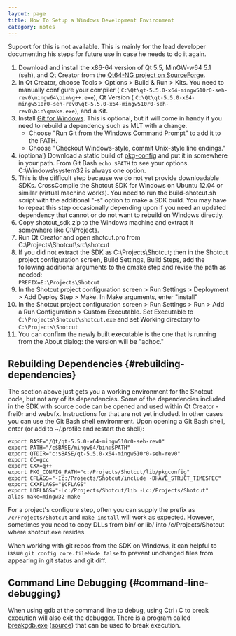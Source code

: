 ```yaml
---
layout: page
title: How To Setup a Windows Development Environment
category: notes
---
```

Support for this is not available. This is mainly for the lead developer
documenting his steps for future use in case he needs to do it again.

1. Download and install the x86-64 version of Qt 5.5, MinGW-w64 5.1
(seh), and Qt Creator from the [Qt64-NG project on
SourceForge](https://sourceforge.net/projects/qt64ng/).
1. In Qt Creator,
choose Tools &gt; Options &gt; Build & Run &gt; Kits. You need to
manually configure your compiler (
`C:\Qt\qt-5.5.0-x64-mingw510r0-seh-rev0\mingw64\bin\g++.exe`), Qt
Version (
`C:\Qt\qt-5.5.0-x64-mingw510r0-seh-rev0\qt-5.5.0-x64-mingw510r0-seh-rev0\bin\qmake.exe`),
and a Kit.
1. Install [Git for
Windows](https://git-for-windows.github.io/). This is optional, but it
will come in handy if you need to rebuild a dependency such as MLT with
a change.
    -   Choose "Run Git from the Windows Command Prompt" to add it to
        the PATH.
    -   Choose "Checkout Windows-style, commit Unix-style line endings."
1. (optional) Download a static build of
[pkg-config](pkg-config.exe) and put it in somewhere in
your path. From Git Bash `echo $PATH` to see your options.
C:\\Windows\\system32 is always one option.
1. This is the difficult
step because we do not yet provide downloadable SDKs. CrossCompile
the Shotcut SDK for Windows on Ubuntu 12.04 or similar (virtual
machine works). You need to run the build-shotcut.sh script with the
additional "-s" option to make a SDK build. You may have to repeat
this step occasionally depending upon if you need an updated
dependency that cannot or do not want to rebuild on
Windows directly.
1. Copy shotcut\_sdk.zip to the Windows machine and
extract it somewhere like C:\\Projects.
1. Run Qt Creator and open
shotcut.pro from C:\\Projects\\Shotcut\\src\\shotcut
1. If you did
not extract the SDK as C:\\Projects\\Shotcut; then in the Shotcut
project configuration screen, Build Settings, Build Steps, add the
following additional arguments to the qmake step and revise the path
as needed:<br>`PREFIX=E:\Projects\Shotcut`
1. In the
Shotcut project configuration screen > Run Settings >
Deployment > Add Deploy Step > Make. In Make arguments, enter
"install"
1. In the Shotcut project configuration screen > Run
Settings > Run > Add a Run Configuration >
Custom Executable. Set Executable to
`C:\Projects\Shotcut\shotcut.exe` and set Working directory to
`C:\Projects\Shotcut`
1. You can confirm the newly built executable is the
one that is running from the About dialog: the version will be
"adhoc."

Rebuilding Dependencies {#rebuilding-dependencies}
-----------------------

The section above just gets you a working environment for the Shotcut
code, but not any of its dependencies. Some of the dependencies included
in the SDK with source code can be opened and used within Qt Creator -
frei0r and webvfx. Instructions for that are not yet included. In other
cases you can use the Git Bash shell environment. Upon opening a Git
Bash shell, enter (or add to ~/.profile and restart the shell):

    export BASE="/Qt/qt-5.5.0-x64-mingw510r0-seh-rev0"
    export PATH="/c$BASE/mingw64/bin:$PATH"
    export QTDIR="c:$BASE/qt-5.5.0-x64-mingw510r0-seh-rev0"
    export CC=gcc
    export CXX=g++
    export PKG_CONFIG_PATH="c:/Projects/Shotcut/lib/pkgconfig"
    export CFLAGS="-Ic:/Projects/Shotcut/include -DHAVE_STRUCT_TIMESPEC"
    export CXXFLAGS="$CFLAGS"
    export LDFLAGS="-Lc:/Projects/Shotcut/lib -Lc:/Projects/Shotcut"
    alias make=mingw32-make

For a project's configure step, often you can supply the prefix as
`/c/Projects/Shotcut` and `make install` will work as expected. However,
sometimes you need to copy DLLs from bin/ or lib/ into
/c/Projects/Shotcut where shotcut.exe resides.

When working with git repos from the SDK on Windows, it can helpful to
issue `git config core.fileMode false` to prevent unchanged files from
appearing in git status and git diff.

Command Line Debugging {#command-line-debugging}
----------------------

When using gdb at the command line to debug, using Ctrl+C to break
execution will also exit the debugger. There is a program called
[breakgdb.exe](breakgdb.exe) ([source](debugbreak.c)) that can be used to break
execution.

